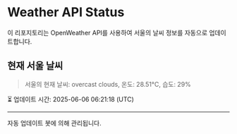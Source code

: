 
# Weather API Status

이 리포지토리는 OpenWeather API를 사용하여 서울의 날씨 정보를 자동으로 업데이트합니다.

## 현재 서울 날씨
> 서울의 현재 날씨: overcast clouds, 온도: 28.51°C, 습도: 29%

⏳ 업데이트 시간: 2025-06-06 06:21:18 (UTC)

---
자동 업데이트 봇에 의해 관리됩니다.
